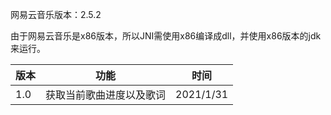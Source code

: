 网易云音乐版本：2.5.2

由于网易云音乐是x86版本，所以JNI需使用x86编译成dll，并使用x86版本的jdk来运行。

|  版本   | 功能  |时间|
|  ----  | ----  |---|
| 1.0  | 获取当前歌曲进度以及歌词 |2021/1/31|